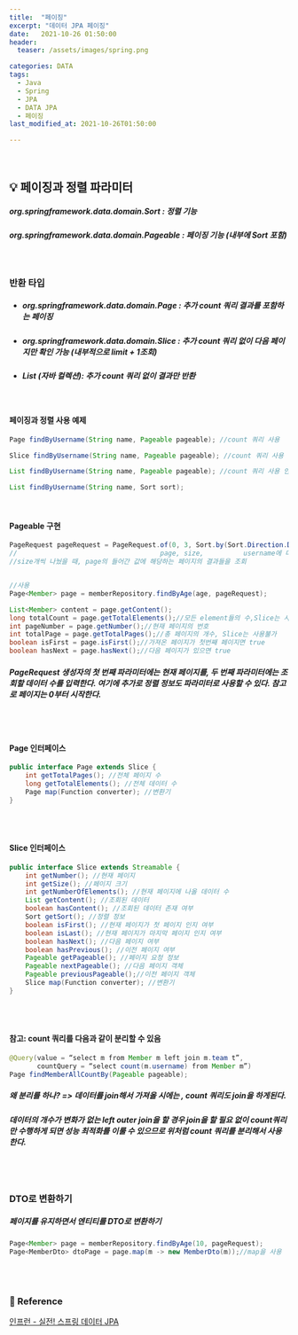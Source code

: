 ```yaml
---
title:  "페이징"
excerpt: "데이터 JPA 페이징"
date:   2021-10-26 01:50:00
header:
  teaser: /assets/images/spring.png

categories: DATA
tags:
  - Java
  - Spring
  - JPA
  - DATA JPA
  - 페이징
last_modified_at: 2021-10-26T01:50:00

---
```


<br/>

## 💡 페이징과 정렬 파라미터

##### org.springframework.data.domain.Sort : 정렬 기능 

##### org.springframework.data.domain.Pageable : 페이징 기능 (내부에 Sort 포함)

<br/>

### 반환 타입

- ##### org.springframework.data.domain.Page : 추가 count 쿼리 결과를 포함하는 페이징 

- ##### org.springframework.data.domain.Slice : 추가 count 쿼리 없이 다음 페이지만 확인 가능 (내부적으로 limit + 1조회) 

- ##### List (자바 컬렉션): 추가 count 쿼리 없이 결과만 반환

<br/>

#### 페이징과 정렬 사용 예제 

```java
Page findByUsername(String name, Pageable pageable); //count 쿼리 사용 

Slice findByUsername(String name, Pageable pageable); //count 쿼리 사용 안함 

List findByUsername(String name, Pageable pageable); //count 쿼리 사용 안함 

List findByUsername(String name, Sort sort);
```

<br/>

#### Pageable 구현

```java
PageRequest pageRequest = PageRequest.of(0, 3, Sort.by(Sort.Direction.DESC, "username"));
//           						  page, size,          username에 대해 DESC로 정렬
//size개씩 나눴을 때, page의 들어간 값에 해당하는 페이지의 결과들을 조회


//사용
Page<Member> page = memberRepository.findByAge(age, pageRequest);

List<Member> content = page.getContent();
long totalCount = page.getTotalElements();//모든 element들의 수,Slice는 사용불가
int pageNumber = page.getNumber();//현재 페이지의 번호
int totalPage = page.getTotalPages();//총 페이지의 개수, Slice는 사용불가
boolean isFirst = page.isFirst();//가져온 페이지가 첫번째 페이지면 true
boolean hasNext = page.hasNext();//다음 페이지가 있으면 true
```

##### PageRequest 생성자의 첫 번째 파라미터에는 현재 페이지를, 두 번째 파라미터에는 조회할 데이터 수를 입력한다. 여기에 추가로 정렬 정보도 파라미터로 사용할 수 있다. 참고로 페이지는 0부터 시작한다.

<br/>

<br/>

#### Page 인터페이스

```java
public interface Page extends Slice { 
	int getTotalPages(); //전체 페이지 수 
	long getTotalElements(); //전체 데이터 수  
	Page map(Function converter); //변환기 
}
```

<br/>

<br/>

#### Slice 인터페이스

```java
public interface Slice extends Streamable { 
	int getNumber(); //현재 페이지 
	int getSize(); //페이지 크기 
	int getNumberOfElements(); //현재 페이지에 나올 데이터 수 
	List getContent(); //조회된 데이터 
	boolean hasContent(); //조회된 데이터 존재 여부 
	Sort getSort(); //정렬 정보 
	boolean isFirst(); //현재 페이지가 첫 페이지 인지 여부 
	boolean isLast(); //현재 페이지가 마지막 페이지 인지 여부 
	boolean hasNext(); //다음 페이지 여부 
	boolean hasPrevious(); //이전 페이지 여부 
	Pageable getPageable(); //페이지 요청 정보 
	Pageable nextPageable(); //다음 페이지 객체 
	Pageable previousPageable();//이전 페이지 객체 
	Slice map(Function converter); //변환기 
}
```

<br/>

<br/>

#### 참고: count 쿼리를 다음과 같이 분리할 수 있음 

```java
@Query(value = “select m from Member m left join m.team t”, 
       countQuery = “select count(m.username) from Member m”) 
Page findMemberAllCountBy(Pageable pageable);
```

##### 왜 분리를 하나? => 데이터를 join해서 가져올 시에는 , count 쿼리도 join을 하게된다. 

##### 데이터의 개수가 변화가 없는 left outer join을 할 경우 join을 할 필요 없이 count쿼리만 수행하게 되면 성능 최적화를 이룰 수 있으므로 위처럼 count 쿼리를 분리해서 사용한다.

<br/>

<br/>

### DTO로 변환하기

##### 페이지를 유지하면서 엔티티를 DTO로 변환하기

```java
Page<Member> page = memberRepository.findByAge(10, pageRequest);
Page<MemberDto> dtoPage = page.map(m -> new MemberDto(m));//map을 사용
```

<br/>

<br/>

### 📔 Reference

[인프런 - 실전! 스프링 데이터 JPA](https://www.inflearn.com/course/%EC%8A%A4%ED%94%84%EB%A7%81-%EB%8D%B0%EC%9D%B4%ED%84%B0-JPA-%EC%8B%A4%EC%A0%84/dashboard)


